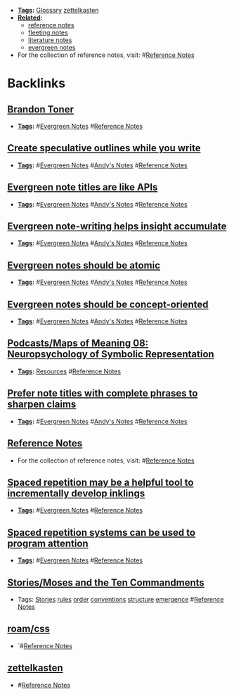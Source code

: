 - **[Tags](<Tags.md>):** [Glossary](<Glossary.md>) [zettelkasten](<zettelkasten.md>)
- **[Related](<Related.md>):**
    - [reference notes](<reference notes.md>)
    - [fleeting notes](<fleeting notes.md>)
    - [literature notes](<literature notes.md>)
    - [evergreen notes](<evergreen notes.md>)
- For the collection of reference notes, visit: #[Reference Notes](<Reference Notes.md>)

# Backlinks
## [Brandon Toner](<Brandon Toner.md>)
- **[Tags](<Tags.md>):** #[Evergreen Notes](<Evergreen Notes.md>) #[Reference Notes](<Reference Notes.md>)

## [Create speculative outlines while you write](<Create speculative outlines while you write.md>)
- **[Tags](<Tags.md>):** #[Evergreen Notes](<Evergreen Notes.md>) #[Andy's Notes](<Andy's Notes.md>) #[Reference Notes](<Reference Notes.md>)

## [Evergreen note titles are like APIs](<Evergreen note titles are like APIs.md>)
- **[Tags](<Tags.md>):** #[Evergreen Notes](<Evergreen Notes.md>) #[Andy's Notes](<Andy's Notes.md>) #[Reference Notes](<Reference Notes.md>)

## [Evergreen note-writing helps insight accumulate](<Evergreen note-writing helps insight accumulate.md>)
- **[Tags](<Tags.md>):** #[Evergreen Notes](<Evergreen Notes.md>) #[Andy's Notes](<Andy's Notes.md>) #[Reference Notes](<Reference Notes.md>)

## [Evergreen notes should be atomic](<Evergreen notes should be atomic.md>)
- **[Tags](<Tags.md>):** #[Evergreen Notes](<Evergreen Notes.md>) #[Andy's Notes](<Andy's Notes.md>) #[Reference Notes](<Reference Notes.md>)

## [Evergreen notes should be concept-oriented](<Evergreen notes should be concept-oriented.md>)
- **[Tags](<Tags.md>):** #[Evergreen Notes](<Evergreen Notes.md>) #[Andy's Notes](<Andy's Notes.md>) #[Reference Notes](<Reference Notes.md>)

## [Podcasts/Maps of Meaning 08: Neuropsychology of Symbolic Representation](<Podcasts/Maps of Meaning 08: Neuropsychology of Symbolic Representation.md>)
- **[Tags](<Tags.md>):** [Resources](<Resources.md>) #[Reference Notes](<Reference Notes.md>)

## [Prefer note titles with complete phrases to sharpen claims](<Prefer note titles with complete phrases to sharpen claims.md>)
- **[Tags](<Tags.md>):** #[Evergreen Notes](<Evergreen Notes.md>) #[Andy's Notes](<Andy's Notes.md>) #[Reference Notes](<Reference Notes.md>)

## [Reference Notes](<Reference Notes.md>)
- For the collection of reference notes, visit: #[Reference Notes](<Reference Notes.md>)

## [Spaced repetition may be a helpful tool to incrementally develop inklings](<Spaced repetition may be a helpful tool to incrementally develop inklings.md>)
- **[Tags](<Tags.md>):** #[Evergreen Notes](<Evergreen Notes.md>) #[Reference Notes](<Reference Notes.md>)

## [Spaced repetition systems can be used to program attention](<Spaced repetition systems can be used to program attention.md>)
- **[Tags](<Tags.md>):** #[Evergreen Notes](<Evergreen Notes.md>) #[Reference Notes](<Reference Notes.md>)

## [Stories/Moses and the Ten Commandments](<Stories/Moses and the Ten Commandments.md>)
- Tags: [Stories](<Stories.md>) [rules](<rules.md>) [order](<order.md>) [conventions](<conventions.md>) [structure](<structure.md>) [emergence](<emergence.md>) #[Reference Notes](<Reference Notes.md>)

## [roam/css](<roam/css.md>)
- `#[Reference Notes](<Reference Notes.md>)

## [zettelkasten](<zettelkasten.md>)
- #[Reference Notes](<Reference Notes.md>)

